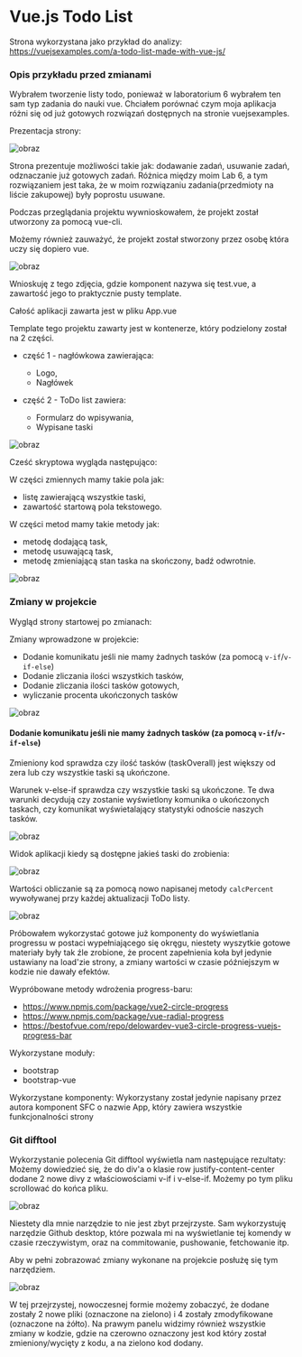# Vue.js Todo List

Strona wykorzystana jako przykład do analizy:<br>
https://vuejsexamples.com/a-todo-list-made-with-vue-js/

### Opis przykładu przed zmianami
Wybrałem tworzenie listy todo, ponieważ w laboratorium 6 wybrałem ten sam typ zadania do nauki vue. Chciałem porównać czym
moja aplikacja różni się od już gotowych rozwiązań dostępnych na stronie vuejsexamples.

Prezentacja strony:

![obraz](https://user-images.githubusercontent.com/56678518/150824035-abbeb0c6-fd59-4965-bb14-96643184d47b.png)

Strona prezentuje możliwości takie jak: dodawanie zadań, usuwanie zadań, odznaczanie już gotowych zadań. Różnica
między moim Lab 6, a tym rozwiązaniem jest taka, że w moim rozwiązaniu zadania(przedmioty na liście zakupowej) były
poprostu usuwane.

Podczas przeglądania projektu wywnioskowałem, że projekt został utworzony za pomocą vue-cli.

Możemy również zauważyć, że projekt został stworzony przez osobę która uczy się dopiero vue.

![obraz](https://user-images.githubusercontent.com/56678518/150825383-d0abaa0c-4451-4bb8-8ed2-67d643a8740d.png)

Wnioskuję z tego zdjęcia, gdzie komponent nazywa się test.vue, a zawartość jego to praktycznie pusty template.

Całość aplikacji zawarta jest w pliku App.vue

Template tego projektu zawarty jest w kontenerze, który podzielony został na 2 części. <br>
- część 1 - nagłówkowa zawierająca:
  - Logo,
  - Nagłówek

- część 2 - ToDo list zawiera:
  - Formularz do wpisywania,
  - Wypisane taski

![obraz](https://user-images.githubusercontent.com/56678518/150825677-f530f4b0-77ef-4e8c-bfa5-2518b1bc1285.png)

Cześć skryptowa wygląda następująco:

W części zmiennych mamy takie pola jak:
- listę zawierającą wszystkie taski,
- zawartość startową pola tekstowego.

W części metod mamy takie metody jak:
- metodę dodającą task,
- metodę usuwającą task,
- metodę zmieniającą stan taska na skończony, badź odwrotnie.

![obraz](https://user-images.githubusercontent.com/56678518/150826279-825d21a8-771b-4fc9-8102-61924f0adcf0.png)


### Zmiany w projekcie

Wygląd strony startowej po zmianach:

Zmiany wprowadzone w projekcie:
- Dodanie komunikatu jeśli nie mamy żadnych tasków (za pomocą `v-if`/`v-if-else`)
- Dodanie zliczania ilości wszystkich tasków,
- Dodanie zliczania ilości tasków gotowych,
- wyliczanie procenta ukończonych tasków

![obraz](https://user-images.githubusercontent.com/56678518/150827199-32139f4b-4f32-41db-994a-0e4c2d841ba7.png)

#### Dodanie komunikatu jeśli nie mamy żadnych tasków (za pomocą `v-if`/`v-if-else`)

Zmieniony kod sprawdza czy ilość tasków (taskOverall) jest większy od zera lub czy wszystkie taski są ukończone.

Warunek v-else-if sprawdza czy wszystkie taski są ukończone.
Te dwa warunki decydują czy zostanie wyświetlony komunika o ukończonych taskach, czy komunikat wyświetalający statystyki
odnoście naszych tasków.

![obraz](https://user-images.githubusercontent.com/56678518/150827604-c1e09a3c-cf10-428e-bf81-23a06459e5d1.png)

Widok aplikacji kiedy są dostępne jakieś taski do zrobienia:

![obraz](https://user-images.githubusercontent.com/56678518/150828095-68a95d70-071a-4e98-872d-9e931cc92064.png)

Wartości obliczanie są za pomocą nowo napisanej metody `calcPercent` wywoływanej przy każdej aktualizacji ToDo listy.

![obraz](https://user-images.githubusercontent.com/56678518/150828345-df963a9b-d4eb-4990-a6f6-8d40c5aaf876.png)

Próbowałem wykorzystać gotowe już komponenty do wyświetlania progressu w postaci wypełniającego się okręgu, niestety wyszytkie gotowe
materiały były tak źle zrobione, że procent zapełnienia koła był jedynie ustawiany na load'zie strony, a zmiany wartości
w czasie późniejszym w kodzie nie dawały efektów.

Wypróbowane metody wdrożenia progress-baru:
- https://www.npmjs.com/package/vue2-circle-progress
- https://www.npmjs.com/package/vue-radial-progress
- https://bestofvue.com/repo/delowardev-vue3-circle-progress-vuejs-progress-bar

Wykorzystane moduły:
- bootstrap
- bootstrap-vue

Wykorzystane komponenty:
Wykorzystany został jedynie napisany przez autora komponent SFC o nazwie App, który zawiera wszystkie funkcjonalności strony

### Git difftool

Wykorzystanie polecenia Git difftool wyświetla nam następujące rezultaty: <br>
Możemy dowiedzieć się, że do div'a o klasie row justify-content-center dodane 2 nowe divy z właściowościami v-if i v-else-if. Możemy po tym pliku scrollować do końca pliku.

![obraz](https://user-images.githubusercontent.com/56678518/150833604-845aa18b-79a1-485c-89ad-91a60a77f6e9.png)

Niestety dla mnie narzędzie to nie jest zbyt przejrzyste. Sam wykorzystuję narzędzie Github desktop, które pozwala mi na wyświetlanie
tej komendy w czasie rzeczywistym, oraz na commitowanie, pushowanie, fetchowanie itp.

Aby w pełni zobrazować zmiany wykonane na projekcie posłużę się tym narzędziem.

![obraz](https://user-images.githubusercontent.com/56678518/150834251-1c07a4b8-8772-4006-a113-5e89e6592ca6.png)

W tej przejrzystej, nowoczesnej formie możemy zobaczyć, że dodane zostały 2 nowe pliki (oznaczone na zielono) i 4 zostały zmodyfikowane
(oznaczone na żółto). Na prawym panelu widzimy również wszystkie zmiany w kodzie, gdzie na czerowno oznaczony jest kod który został zmieniony/wycięty z kodu, a na zielono kod dodany.









